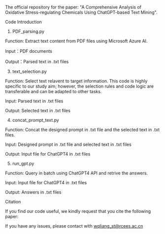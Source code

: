 The official repository for the paper: "A Comprehensive Analysis of Oxidative Stress-regulating Chemicals Using ChatGPT-based Text Mining".

Code Introduction

1. PDF_parsing.py

Function: Extract text content from PDF files using Microsoft Azure AI.

Input：PDF documents

Output：Parsed text in .txt files

3. text_selection.py

Function: Select text relavent to target information. This code is highly specific to our study aim; however, the selection rules and code logic are transferable and can be adapted to other tasks.

Input: Parsed text in .txt files

Output: Selected text in .txt files

4. concat_prompt_text.py

Function: Concat the designed prompt in .txt file and the selected text in .txt files. 

Input: Designed prompt in .txt file and selected text in .txt files

Output: Input file for ChatGPT4 in .txt files

5. run_gpt.py

Function: Query in batch using ChatGPT4 API and retrive the answers.

Input: Input file for ChatGPT4 in .txt files

Output: Answers in .txt files

Citation

If you find our code useful, we kindly request that you cite the following paper:

If you have any issues, please contact with wqliang_st@rcees.ac.cn
